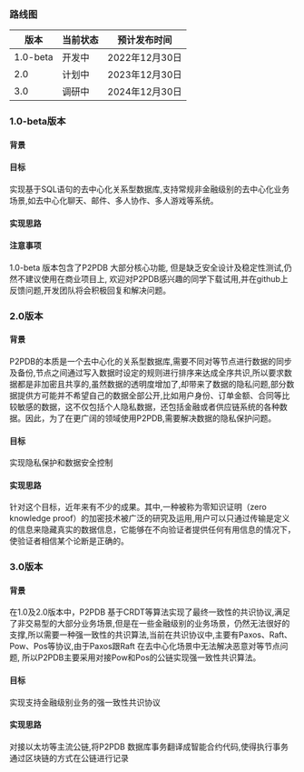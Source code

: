 
### 路线图
版本|当前状态|预计发布时间
-|-|-
1.0-beta|开发中|2022年12月30日|
2.0|计划中|2023年12月30日|
3.0|调研中|2024年12月30日|



### 1.0-beta版本

#### 背景


#### 目标
实现基于SQL语句的去中心化关系型数据库,支持常规非金融级别的去中心化业务场景,如去中心化聊天、邮件、多人协作、多人游戏等系统。

#### 实现思路

#### 注意事项
1.0-beta 版本包含了P2PDB 大部分核心功能, 但是缺乏安全设计及稳定性测试,仍然不建议使用在商业项目上, 欢迎对P2PDB感兴趣的同学下载试用,并在github上反馈问题,开发团队将会积极回复和解决问题。

### 2.0版本

#### 背景
P2PDB的本质是一个去中心化的关系型数据库,需要不同对等节点进行数据的同步及备份,节点之间通过写入数据时设定的规则进行排序来达成全序共识,所以要求数据都是非加密且共享的,虽然数据的透明度增加了,却带来了数据的隐私问题,部分数据提供方可能并不希望自己的数据全部公开,比如用户身份、订单金额、合同等比较敏感的数据，这不仅包括个人隐私数据，还包括金融或者供应链系统的各种数据。因此，为了在更广阔的领域使用P2PDB,需要解决数据的隐私保护问题。
#### 目标
实现隐私保护和数据安全控制
#### 实现思路
针对这个目标，近年来有不少的成果。其中,一种被称为零知识证明（zero knowledge proof）的加密技术被广泛的研究及运用,用户可以只通过传输是定义的信息来隐藏真实的数据信息，它能够在不向验证者提供任何有用信息的情况下，使验证者相信某个论断是正确的。

### 3.0版本
#### 背景
在1.0及2.0版本中，P2PDB 基于CRDT等算法实现了最终一致性的共识协议,满足了非交易型的大部分业务场景,但是在一些金融级别的业务场景，仍然无法很好的支撑,所以需要一种强一致性的共识算法,当前在共识协议中,主要有Paxos、Raft、Pow、Pos等协议,由于Paxos跟Raft 在去中心化场景中无法解决恶意对等节点问题, 所以P2PDB主要采用对接Pow和Pos的公链实现强一致性共识算法。

#### 目标
实现支持金融级别业务的强一致性共识协议

#### 实现思路
对接以太坊等主流公链,将P2PDB 数据库事务翻译成智能合约代码,使得执行事务通过区块链的方式在公链进行记录
